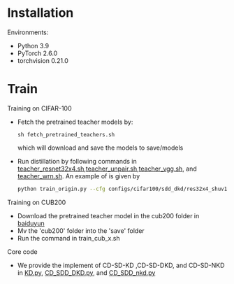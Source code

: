 # Installation

Environments:

- Python 3.9
- PyTorch 2.6.0
- torchvision 0.21.0

# Train

Training on CIFAR-100

- Fetch the pretrained teacher models by:
    ```angular2html
    sh fetch_pretrained_teachers.sh
    ```
  which will download and save the models to save/models

- Run distillation by following commands in [teacher_resnet32x4.sh](teacher_resnet32x4.sh),[teacher_unpair.sh](teacher_unpair.sh),[teacher_vgg.sh](teacher_vgg.sh), and [teacher_wrn.sh](teacher_wrn.sh). An example of is given by
  ```bash
  python train_origin.py --cfg configs/cifar100/sdd_dkd/res32x4_shuv1.yaml --gpu 1 --M [1,2,4]
  ```

Training on CUB200
- Download the pretrained teacher model in the cub200 folder in [baiduyun](https://pan.baidu.com/s/1uxyG3ZZO67i_dbXwuFB2yQ?pwd=bzc6)
- Mv the 'cub200' folder into the 'save' folder
- Run the command in train_cub_x.sh

Core code
- We provide the implement of CD-SD-KD ,CD-SD-DKD, and CD-SD-NKD in [KD.py](mdistiller%2Fdistillers%2FKD.py), [CD_SDD_DKD.py](mdistiller%2Fdistillers%2FSDD_DKD.py), and [CD_SDD_nkd.py](mdistiller%2Fdistillers%2FSDD_nkd.py)
